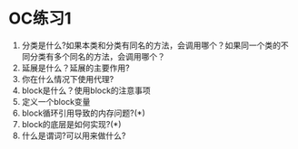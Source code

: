 # OC练习1

1. 分类是什么?如果本类和分类有同名的方法，会调用哪个？如果同一个类的不同分类有多个同名的方法，会调用哪个？
2. 延展是什么？延展的主要作用?
3. 你在什么情况下使用代理?
4. block是什么？使用block的注意事项
5. 定义一个block变量
6. block循环引用导致的内存问题?(*)
7. block的底层是如何实现?(*)
8. 什么是谓词?可以用来做什么?


